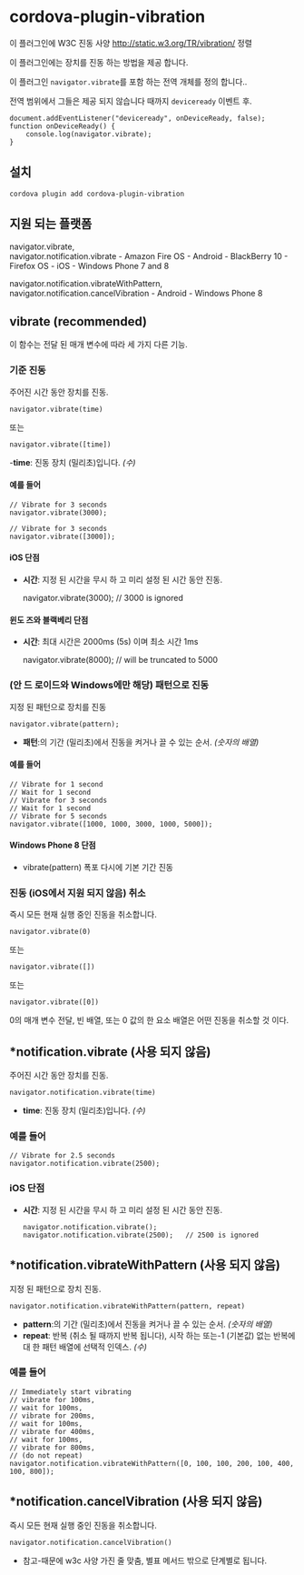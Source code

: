 <!---
    Licensed to the Apache Software Foundation (ASF) under one
    or more contributor license agreements.  See the NOTICE file
    distributed with this work for additional information
    regarding copyright ownership.  The ASF licenses this file
    to you under the Apache License, Version 2.0 (the
    "License"); you may not use this file except in compliance
    with the License.  You may obtain a copy of the License at

      http://static.apache.org/licenses/LICENSE-2.0

    Unless required by applicable law or agreed to in writing,
    software distributed under the License is distributed on an
    "AS IS" BASIS, WITHOUT WARRANTIES OR CONDITIONS OF ANY
    KIND, either express or implied.  See the License for the
    specific language governing permissions and limitations
    under the License.
-->

# cordova-plugin-vibration

이 플러그인에 W3C 진동 사양 http://static.w3.org/TR/vibration/ 정렬

이 플러그인에는 장치를 진동 하는 방법을 제공 합니다.

이 플러그인 `navigator.vibrate`를 포함 하는 전역 개체를 정의 합니다..

전역 범위에서 그들은 제공 되지 않습니다 때까지 `deviceready` 이벤트 후.

    document.addEventListener("deviceready", onDeviceReady, false);
    function onDeviceReady() {
        console.log(navigator.vibrate);
    }
    

## 설치

    cordova plugin add cordova-plugin-vibration
    

## 지원 되는 플랫폼

navigator.vibrate,  
navigator.notification.vibrate - Amazon Fire OS - Android - BlackBerry 10 - Firefox OS - iOS - Windows Phone 7 and 8

navigator.notification.vibrateWithPattern,  
navigator.notification.cancelVibration - Android - Windows Phone 8

## vibrate (recommended)

이 함수는 전달 된 매개 변수에 따라 세 가지 다른 기능.

### 기준 진동

주어진 시간 동안 장치를 진동.

    navigator.vibrate(time)
    

또는

    navigator.vibrate([time])
    

-**time**: 진동 장치 (밀리초)입니다. *(수)*

#### 예를 들어

    // Vibrate for 3 seconds
    navigator.vibrate(3000);
    
    // Vibrate for 3 seconds
    navigator.vibrate([3000]);
    

#### iOS 단점

*   **시간**: 지정 된 시간을 무시 하 고 미리 설정 된 시간 동안 진동.
    
    navigator.vibrate(3000); // 3000 is ignored

#### 윈도 즈와 블랙베리 단점

*   **시간**: 최대 시간은 2000ms (5s) 이며 최소 시간 1ms
    
    navigator.vibrate(8000); // will be truncated to 5000

### (안 드 로이드와 Windows에만 해당) 패턴으로 진동

지정 된 패턴으로 장치를 진동

    navigator.vibrate(pattern);   
    

*   **패턴**:의 기간 (밀리초)에서 진동을 켜거나 끌 수 있는 순서. *(숫자의 배열)*

#### 예를 들어

    // Vibrate for 1 second
    // Wait for 1 second
    // Vibrate for 3 seconds
    // Wait for 1 second
    // Vibrate for 5 seconds
    navigator.vibrate([1000, 1000, 3000, 1000, 5000]);
    

#### Windows Phone 8 단점

*   vibrate(pattern) 폭포 다시에 기본 기간 진동

### 진동 (iOS에서 지원 되지 않음) 취소

즉시 모든 현재 실행 중인 진동을 취소합니다.

    navigator.vibrate(0)
    

또는

    navigator.vibrate([])
    

또는

    navigator.vibrate([0])
    

0의 매개 변수 전달, 빈 배열, 또는 0 값의 한 요소 배열은 어떤 진동을 취소할 것 이다.

## *notification.vibrate (사용 되지 않음)

주어진 시간 동안 장치를 진동.

    navigator.notification.vibrate(time)
    

*   **time**: 진동 장치 (밀리초)입니다. *(수)*

### 예를 들어

    // Vibrate for 2.5 seconds
    navigator.notification.vibrate(2500);
    

### iOS 단점

*   **시간**: 지정 된 시간을 무시 하 고 미리 설정 된 시간 동안 진동.
    
        navigator.notification.vibrate();
        navigator.notification.vibrate(2500);   // 2500 is ignored
        

## *notification.vibrateWithPattern (사용 되지 않음)

지정 된 패턴으로 장치 진동.

    navigator.notification.vibrateWithPattern(pattern, repeat)
    

*   **pattern**:의 기간 (밀리초)에서 진동을 켜거나 끌 수 있는 순서. *(숫자의 배열)*
*   **repeat**: 반복 (취소 될 때까지 반복 됩니다), 시작 하는 또는-1 (기본값) 없는 반복에 대 한 패턴 배열에 선택적 인덱스. *(수)*

### 예를 들어

    // Immediately start vibrating
    // vibrate for 100ms,
    // wait for 100ms,
    // vibrate for 200ms,
    // wait for 100ms,
    // vibrate for 400ms,
    // wait for 100ms,
    // vibrate for 800ms,
    // (do not repeat)
    navigator.notification.vibrateWithPattern([0, 100, 100, 200, 100, 400, 100, 800]);
    

## *notification.cancelVibration (사용 되지 않음)

즉시 모든 현재 실행 중인 진동을 취소합니다.

    navigator.notification.cancelVibration()
    

* 참고-때문에 w3c 사양 가진 줄 맞춤, 별표 메서드 밖으로 단계별로 됩니다.
